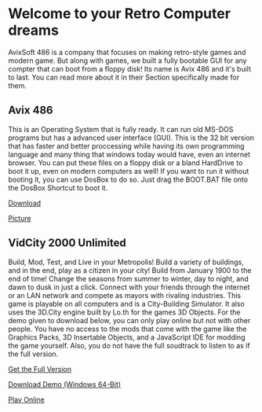 Welcome to your Retro Computer dreams
================================

AvixSoft 486 is a company that focuses on making retro-style games and modern game. But along with games, we built a fully bootable GUI for any compter that can boot from a floppy disk! Its name is Avix 486 and it's built to last. You can read more about it in their Section specifically made for them.

## Avix 486

This is an Operating System that is fully ready. It can run old MS-DOS programs but has a advanced user interface (GUI). This is the 32 bit version that has faster and better proccessing while having its own programming language and many thing that windows today would have, even an internet browser. You can put these files on a floppy disk or a bland HardDrive to boot it up, even on modern computers as well! If you want to run it without booting it, you can use DosBox to do so. Just drag the BOOT.BAT file onto the DosBox Shortcut to boot it. 

[Download](https://avixsoft.github.io/AvixSoft-486/AVIX486.zip)

[Picture](https://avixsoft.github.io/AvixSoft-486/SYSPIC.png)

## VidCity 2000 Unlimited 

Build, Mod, Test, and Live in your Metropolis! Build a variety of buildings, and in the end, play as a citizen in your city! Build from January 1900 to the end of time! Change the seasons from summer to winter, day to night, and dawn to dusk in just a click. Connect with your friends through the internet or an LAN network and compete as mayors with rivaling industries. This game is playable on all computers and is a City-Building Simulator. It also uses the 3D.City engine built by Lo.th for the games 3D Objects. For the demo given to download below, you can only play online but not with other people. You have no access to the mods that come with the game like the Graphics Packs, 3D Insertable Objects, and a JavaScript IDE for modding the game yourself. Also, you do not have the full soudtrack to listen to as if the full version.

[Get the Full Version](avixsoft486@gmail.com)

[Download Demo (Windows 64-Bit)](https://avixsoft.github.io/AvixSoft-486/vc2ku.zip)

[Play Online](https://avixsoft.github.io/vidcity2000/)
